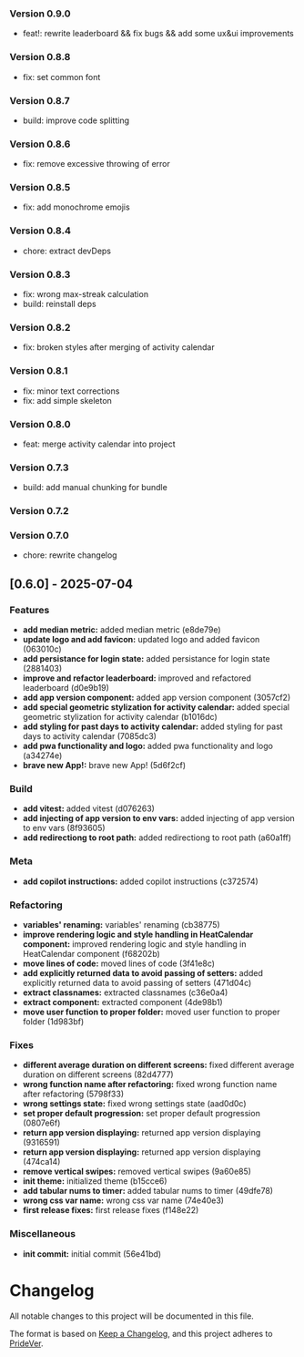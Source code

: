 ### Version 0.9.0

- feat!: rewrite leaderboard && fix bugs && add some ux&ui improvements

### Version 0.8.8

- fix: set common font

### Version 0.8.7

- build: improve code splitting

### Version 0.8.6

- fix: remove excessive throwing of error

### Version 0.8.5

- fix: add monochrome emojis

### Version 0.8.4
- chore: extract devDeps

### Version 0.8.3
- fix: wrong max-streak calculation
- build: reinstall deps

### Version 0.8.2
- fix: broken styles after merging of activity calendar

### Version 0.8.1

- fix: minor text corrections
- fix: add simple skeleton

### Version 0.8.0
- feat: merge activity calendar into project

### Version 0.7.3
- build: add manual chunking for bundle

### Version 0.7.2

### Version 0.7.0
- chore: rewrite changelog

## [0.6.0] - 2025-07-04

### Features

- **add median metric:** added median metric (e8de79e)
- **update logo and add favicon:** updated logo and added favicon (063010c)
- **add persistance for login state:** added persistance for login state (2881403)
- **improve and refactor leaderboard:** improved and refactored leaderboard (d0e9b19)
- **add app version component:** added app version component (3057cf2)
- **add special geometric stylization for activity calendar:** added special geometric stylization for activity calendar (b1016dc)
- **add styling for past days to activity calendar:** added styling for past days to activity calendar (7085dc3)
- **add pwa functionality and logo:** added pwa functionality and logo (a34274e)
- **brave new App!:** brave new App! (5d6f2cf)

### Build

- **add vitest:** added vitest (d076263)
- **add injecting of app version to env vars:** added injecting of app version to env vars (8f93605)
- **add redirectiong to root path:** added redirectiong to root path (a60a1ff)

### Meta

- **add copilot instructions:** added copilot instructions (c372574)

### Refactoring

- **variables' renaming:** variables' renaming (cb38775)
- **improve rendering logic and style handling in HeatCalendar component:** improved rendering logic and style handling in HeatCalendar component (f68202b)
- **move lines of code:** moved lines of code (3f41e8c)
- **add explicitly returned data to avoid passing of setters:** added explicitly returned data to avoid passing of setters (471d04c)
- **extract classnames:** extracted classnames (c36e0a4)
- **extract component:** extracted component (4de98b1)
- **move user function to proper folder:** moved user function to proper folder (1d983bf)

### Fixes

- **different average duration on different screens:** fixed different average duration on different screens (82d4777)
- **wrong function name after refactoring:** fixed wrong function name after refactoring (5798f33)
- **wrong settings state:** fixed wrong settings state (aad0d0c)
- **set proper default progression:** set proper default progression (0807e6f)
- **return app version displaying:** returned app version displaying (9316591)
- **return app version displaying:** returned app version displaying (474ca14)
- **remove vertical swipes:** removed vertical swipes (9a60e85)
- **init theme:** initialized theme (b15cce6)
- **add tabular nums to timer:** added tabular nums to timer (49dfe78)
- **wrong css var name:** wrong css var name (74e40e3)
- **first release fixes:** first release fixes (f148e22)

### Miscellaneous

- **init commit:** initial commit (56e41bd)

# Changelog

All notable changes to this project will be documented in this file.

The format is based on [Keep a Changelog](https://keepachangelog.com/en/1.0.0/),
and this project adheres to [PrideVer](https://pridever.org/).
